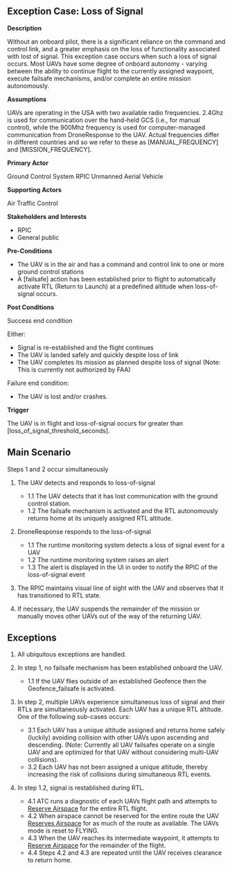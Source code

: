 ## Exception Case: Loss of Signal

**Description**

Without an onboard pilot, there is a significant reliance on the command and control link, and a greater emphasis on the loss of functionality associated with lost of signal.
This exception case occurs when such a loss of signal occurs.  Most UAVs have some degree of onboard autonomy - varying between the ability to continue flight to the currently assigned
waypoint, execute failsafe mechanisms, and/or complete an entire mission autonomously.

**Assumptions**

UAVs are operating in the USA with two available radio frequencies. 2.4Ghz is used for communication over the hand-held GCS (i.e., for manual control), while the 
900Mhz frequency is used for computer-managed communication from DroneResponse to the UAV.  Actual frequencies differ in different countries and so we refer to these
as [MANUAL_FREQUENCY] and [MISSION_FREQUENCY].

**Primary Actor**

Ground Control System
RPIC
Unmanned Aerial Vehicle

**Supporting Actors**

Air Traffic Control

**Stakeholders and Interests**

- RPIC
- General public

**Pre-Conditions**

- The UAV is in the air and has a command and control link to one or more ground control stations
- A [failsafe] action has been established prior to flight to automatically activate RTL (Return to Launch) at a predefined altitude when loss-of-signal occurs.

**Post Conditions**

Success end condition

Either:
- Signal is re-established and the flight continues
- The UAV is landed safely and quickly despite loss of link
- The UAV completes its mission as planned despite loss of signal (Note: This is currently not authorized by FAA)

Failure end condition:

- The UAV is lost and/or crashes.

**Trigger**

The UAV is in flight and loss-of-signal occurs for greater than [loss_of_signal_threshold_seconds].

## Main Scenario

Steps 1 and 2 occur simultaneously

1. The UAV detects and responds to loss-of-signal
   * 1.1 The UAV detects that it has lost communication with the ground control station.
   * 1.2 The failsafe mechanism is activated and the RTL autonomously returns home at its uniquely assigned RTL altitude.

2. DroneResponse responds to the loss-of-signal
   * 1.1 The runtime monitoring system detects a loss of signal event for a UAV
   * 1.2 The runtime monitoring system raises an alert
   * 1.3 The alert is displayed in the UI in order to notify the RPIC of the loss-of-signal event
   
3. The RPIC maintains visual line of sight with the UAV and observes that it has transitioned to RTL state.
4. If necessary, the UAV suspends the remainder of the mission or manually moves other UAVs out of the way of the returning UAV.

## Exceptions

1. All ubiquitous exceptions are handled.

2. In step 1, no failsafe mechanism has been established onboard the UAV.
   * 1.1 If the UAV flies outside of an established Geofence then the Geofence_failsafe is activated.

3. In step 2, multiple UAVs experience simultaneous loss of signal and their RTLs are simultaneously activated. Each UAV has a unique RTL altitude. <br> One of the following sub-cases occurs:
   * 3.1 Each UAV has a unique altitude assigned and returns home safely (luckily) avoiding collision with other UAVs upon ascending and descending. (Note: Currently all UAV failsafes operate on a single UAV and are optimized for that UAV without considering multi-UAV collisions).
   * 3.2 Each UAV has not been assigned a unique altitude, thereby increasing the risk of collisions during simultaneous RTL events.
   
4. In step 1.2, signal is restablished during RTL. 
   * 4.1 ATC runs a diagnostic of each UAVs flight path and attempts to [Reserve Airspace](ReservedAirspace.md) for the entire RTL flight. 
   * 4.2 When airspace cannot be reserved for the entire route the UAV [Reserves Airspace](ReservedAirspace.md) for as much of the route as available. The UAVs mode is reset to FLYING.
   * 4.3 When the UAV reaches its intermediate waypoint, it attempts to [Reserve Airspace](ReservedAirspace.md) for the remainder of the flight.
   * 4.4 Steps 4.2 and 4.3 are repeated until the UAV receives clearance to return home.


   
